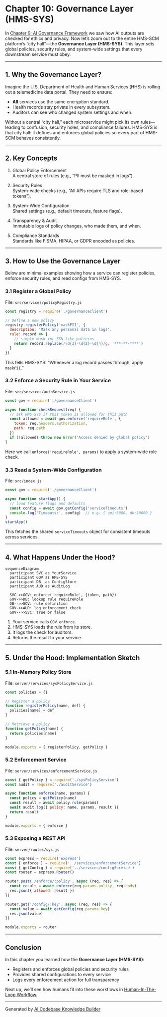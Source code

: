 # Chapter 10: Governance Layer (HMS-SYS)

In [Chapter 9: AI Governance Framework](09_ai_governance_framework_.md) we saw how AI outputs are checked for ethics and privacy. Now let’s zoom out to the entire HMS-SCM platform’s “city hall”—the **Governance Layer (HMS-SYS)**. This layer sets global policies, security rules, and system-wide settings that every downstream service must obey.

---

## 1. Why the Governance Layer?

Imagine the U.S. Department of Health and Human Services (HHS) is rolling out a telemedicine data portal. They need to ensure:

- **All** services use the same encryption standard.  
- Health records stay private in every subsystem.  
- Auditors can see who changed system settings and when.  

Without a central “city hall,” each microservice might pick its own rules—leading to confusion, security holes, and compliance failures. HMS-SYS is that city hall: it defines and enforces global policies so every part of HMS-SCM behaves consistently.

---

## 2. Key Concepts

1. Global Policy Enforcement  
   A central store of rules (e.g., “PII must be masked in logs”).  

2. Security Rules  
   System-wide checks (e.g., “All APIs require TLS and role-based tokens”).  

3. System-Wide Configuration  
   Shared settings (e.g., default timeouts, feature flags).  

4. Transparency & Audit  
   Immutable logs of policy changes, who made them, and when.  

5. Compliance Standards  
   Standards like FISMA, HIPAA, or GDPR encoded as policies.

---

## 3. How to Use the Governance Layer

Below are minimal examples showing how a service can register policies, enforce security rules, and read configs from HMS-SYS.

### 3.1 Register a Global Policy

File: `src/services/policyRegistry.js`
```js
const registry = require('./governanceClient')

// Define a new policy
registry.registerPolicy('maskPII', {
  description: 'Mask any personal data in logs',
  rule: record => {
    // simple mask for SSN-like patterns
    return record.replace(/\d{3}-\d{2}-\d{4}/g, '***-**-****')
  }
})
```
This tells HMS-SYS: “Whenever a log record passes through, apply `maskPII`.”

### 3.2 Enforce a Security Rule in Your Service

File: `src/services/authService.js`
```js
const gov = require('./governanceClient')

async function checkRequest(req) {
  // ask HMS-SYS if this token is allowed for this path
  const allowed = await gov.enforce('requireRole', {
    token: req.headers.authorization,
    path: req.path
  })
  if (!allowed) throw new Error('Access denied by global policy')
}
```
Here we call `enforce('requireRole', params)` to apply a system-wide role check.

### 3.3 Read a System-Wide Configuration

File: `src/index.js`
```js
const gov = require('./governanceClient')

async function startApp() {
  // load feature flags and defaults
  const config = await gov.getConfig('serviceTimeouts')
  console.log('Timeouts:', config)  // e.g. { api:5000, db:10000 }
}
startApp()
```
This fetches the shared `serviceTimeouts` object for consistent timeouts across services.

---

## 4. What Happens Under the Hood?

```mermaid
sequenceDiagram
  participant SVC as YourService
  participant GOV as HMS-SYS
  participant DB  as ConfigStore
  participant AUD as AuditLog

  SVC->>GOV: enforce('requireRole', {token, path})
  GOV->>DB: lookup rule requireRole
  DB-->>GOV: rule definition
  GOV->>AUD: log enforcement check
  GOV-->>SVC: true or false
```

1. Your service calls `GOV.enforce`.  
2. HMS-SYS loads the rule from its store.  
3. It logs the check for auditors.  
4. Returns the result to your service.

---

## 5. Under the Hood: Implementation Sketch

### 5.1 In-Memory Policy Store

File: `server/services/sysPolicyService.js`
```js
const policies = {}

// Register a policy
function registerPolicy(name, def) {
  policies[name] = def
}

// Retrieve a policy
function getPolicy(name) {
  return policies[name]
}

module.exports = { registerPolicy, getPolicy }
```

### 5.2 Enforcement Service

File: `server/services/enforcementService.js`
```js
const { getPolicy } = require('./sysPolicyService')
const audit = require('./auditService')

async function enforce(name, params) {
  const policy = getPolicy(name)
  const result = await policy.rule(params)
  await audit.log({ policy: name, params, result })
  return result
}

module.exports = { enforce }
```

### 5.3 Exposing a REST API

File: `server/routes/sys.js`
```js
const express = require('express')
const { enforce } = require('../services/enforcementService')
const { getConfig } = require('../services/configService')
const router = express.Router()

router.post('/enforce/:policy', async (req, res) => {
  const result = await enforce(req.params.policy, req.body)
  res.json({ allowed: result })
})

router.get('/config/:key', async (req, res) => {
  const value = await getConfig(req.params.key)
  res.json(value)
})

module.exports = router
```

---

## Conclusion

In this chapter you learned how the **Governance Layer (HMS-SYS)**:

- Registers and enforces global policies and security rules  
- Provides shared configurations to every service  
- Logs every enforcement action for full transparency  

Next up, we’ll see how humans fit into these workflows in [Human-In-The-Loop Workflow](11_human_in_the_loop_workflow_.md).

---

Generated by [AI Codebase Knowledge Builder](https://github.com/The-Pocket/Tutorial-Codebase-Knowledge)